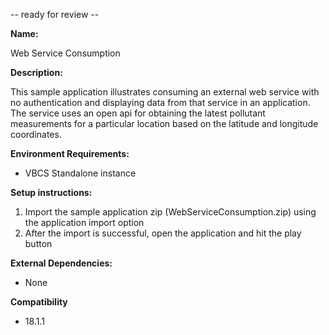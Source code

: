 -- ready for review --

**Name:**

Web Service Consumption

**Description:**

This sample application illustrates consuming an external web service with no authentication and displaying data from that service in an application.  The service uses an open api for obtaining the latest pollutant measurements for a particular location based on the latitude and longitude coordinates.   

**Environment Requirements:**

* VBCS Standalone instance

**Setup instructions:**

1. Import the sample application zip (WebServiceConsumption.zip) using the application import option
1. After the import is successful, open the application and hit the play button

**External Dependencies:**

* None

**Compatibility**

* 18.1.1